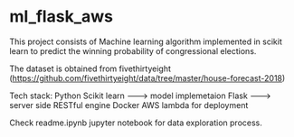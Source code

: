 # ml_flask_aws
This project consists of Machine learning algorithm implemented in scikit learn to predict the winning probability of congressional elections.

The dataset is obtained from fivethirtyeight (https://github.com/fivethirtyeight/data/tree/master/house-forecast-2018)

Tech stack: 
Python Scikit learn ---> model implemetaion
Flask ---> server side RESTful engine
Docker 
AWS lambda for deployment

Check readme.ipynb jupyter notebook for data exploration process.


